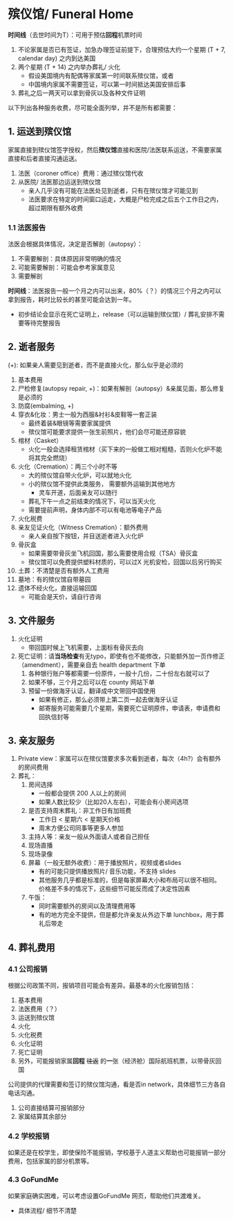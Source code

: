 # 殡仪馆/ Funeral Home


**时间线**（去世时间为T）：可用于预估**回程**机票时间
1. 不论家属是否已有签证，加急办理签证前提下，合理预估大约一个星期 (T + 7, calendar day) 之内到达美国
1. 两个星期 (T + 14) 之内举办葬礼/ 火化
   - 假设美国境内有配偶等家属第一时间联系殡仪馆，或者
   - 中国境内家属不需要签证，可以第一时间抵达美国安排后事
1. 葬礼之后一两天可以拿到骨灰以及各种文件证明


以下列出各种服务收费，尽可能全面列举，并不是所有都需要：


## 1. 运送到殡仪馆

家属直接到殡仪馆签字授权，然后**殡仪馆**直接和医院/法医联系运送，不需要家属直接和后者直接沟通运送。

1. 法医（coroner office）费用：通过殡仪馆代收
1. 从医院/ 法医那边运送到殡仪馆
   - 亲人几乎没有可能在法医处见到逝者，只有在殡仪馆才可能见到
   - 法医要求在特定的时间窗口运走，大概是尸检完成之后五个工作日之内，超过期限有额外收费


### 1.1 法医报告

法医会根据具体情况，决定是否解剖（autopsy）：
1. 不需要解剖：具体原因非常明确的情况
1. 可能需要解剖：可能会参考家属意见
1. 需要解剖

**时间线**：法医报告一般一个月之内可以出来，80%（？）的情况三个月之内可以拿到报告，耗时比较长的甚至可能会达到一年。
- 初步结论会显示在死亡证明上，release（可以运输到殡仪馆）/ 葬礼安排不需要等待完整报告


## 2. 逝者服务

(+): 如果亲人需要见到逝者，而不是直接火化，那么似乎是必须的

1. 基本费用
1. 尸检修复(autopsy repair, +)：如果有解剖（autopsy）&亲属见面，那么修复是必须的
1. 防腐(embalming, +)
1. 穿衣&化妆：男士一般为西服&衬衫&皮鞋等一套正装
   - 最终着装&眼镜等需要家属提供
   - 殡仪馆可能要求提供一张生前照片，他们会尽可能还原容貌
1. 棺材（Casket）
   - 火化一般会选择租赁棺材（买下来的一般做工相对粗糙，否则火化炉不能将其完全燃烧）
1. 火化（Cremation）：两三个小时不等
   - 大的殡仪馆自带火化炉，可以就地火化
   - 小的殡仪馆不提供此类服务， 需要额外运输到其他地方
     - 灵车开道，后面亲友可以随行
   - 葬礼下午一点之前结束的情况下，可以当天火化
   - 需要提前声明，身体内部不可以有电池等电子产品
1. 火化税费
1. 亲友见证火化（Witness Cremation）：额外费用
   - 亲人亲自按下按钮，并目送逝者进入火化炉
1. 骨灰盒
   - 如果需要带骨灰坐飞机回国，那么需要使用合规（TSA）骨灰盒
   - 殡仪馆可以免费提供塑料材质的，可以过X 光机安检，回国以后另行购买
1. 土葬：不清楚是否有额外人工费用
1. 墓地：有的殡仪馆自带墓园
1. 遗体不经火化，直接运输回国
   - 可能会是天价，请自行咨询


## 3. 文件服务

1. 火化证明
   - 带回国时候上飞机需要，上面标有骨灰去向
1. 死亡证明：请**当场检查**有无typo，即使有也不能修改，只能额外加一页作修正（amendment），需要亲自去 health department 下单
   1. 各种银行账户等都需要一份原件，一般十几份，二十份左右就可以了
   1. 如果不够，三个月之后可以在 county 网站下单
   1. 预留一份做海牙认证，翻译成中文带回中国使用
      - 如果有修正，那么必须带上第二页一起去做海牙认证
      - 邮寄服务可能需要几个星期，需要死亡证明原件，申请表，申请费和回执信封等


## 3. 亲友服务

1. Private view：家属可以在殡仪馆要求多次看到逝者，每次（4h?）会有额外的房间费用
1. 葬礼：
   1. 房间选择
      - 一般都会提供 200 人以上的房间
      - 如果人数比较少（比如20人左右），可能会有小房间选项
   1. 是否支持周末葬礼：非工作日有加班费
      - 工作日 < 星期六 < 星期天价格
      - 周末方便公司同事等更多人参加
   1. 主持人等：亲友一般从外面请人或者自己担任
   1. 现场直播
   1. 现场录像
   1. 屏幕（一般无额外收费）：用于播放照片，视频或者slides
      - 有的可能只提供播放照片/ 音乐功能，不支持 slides
      - 其他服务几乎都是标准的，但是每家屏幕大小和布局可以很不相同。价格差不多的情况下，这些细节可能反而成了决定性因素
   1. 午饭：
      - 同时需要额外的房间以及清理费用等
      - 有的地方完全不提供，但是都允许亲友从外边下单 lunchbox，用于葬礼后带走


## 4. 葬礼费用


### 4.1 公司报销

根据公司政策不同，报销项目可能会有差异。最基本的火化报销包括：

1. 基本费用
1. 法医费用（？）
1. 运送到殡仪馆
1. 火化
1. 火化税费
1. 火化证明
1. 死亡证明
1. 另外，可能报销家属**回程** ~~往返~~ 的**一**张（经济舱）国际航班机票，以带骨灰回国

公司提供的代理需要和签订的殡仪馆沟通，看是否in network，具体细节三方各自电话沟通。
1. 公司直接结算可报销部分
1. 家属结算其余部分


### 4.2 学校报销

如果还是在校学生，即使保险不能报销，学校基于人道主义帮助也可能报销一部分费用，包括家属的部分机票等。


### 4.3 GoFundMe

如果家庭确实困难，可以考虑设置GoFundMe 网页，帮助他们共渡难关。
- 具体流程/ 细节不清楚
